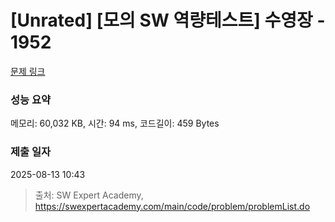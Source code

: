 # [Unrated] [모의 SW 역량테스트] 수영장 - 1952 

[문제 링크](https://swexpertacademy.com/main/code/problem/problemDetail.do?contestProbId=AV5PpFQaAQMDFAUq) 

### 성능 요약

메모리: 60,032 KB, 시간: 94 ms, 코드길이: 459 Bytes

### 제출 일자

2025-08-13 10:43



> 출처: SW Expert Academy, https://swexpertacademy.com/main/code/problem/problemList.do
